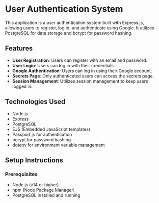 # User Authentication System

This application is a user authentication system built with Express.js, allowing users to register, log in, and authenticate using Google. It utilizes PostgreSQL for data storage and bcrypt for password hashing.

## Features

- **User Registration**: Users can register with an email and password.
- **User Login**: Users can log in with their credentials.
- **Google Authentication**: Users can log in using their Google account.
- **Secrets Page**: Only authenticated users can access the secrets page.
- **Session Management**: Utilizes session management to keep users logged in.

## Technologies Used

- Node.js
- Express
- PostgreSQL
- EJS (Embedded JavaScript templates)
- Passport.js for authentication
- bcrypt for password hashing
- dotenv for environment variable management

## Setup Instructions

### Prerequisites

- Node.js (v14 or higher)
- npm (Node Package Manager)
- PostgreSQL installed and running
